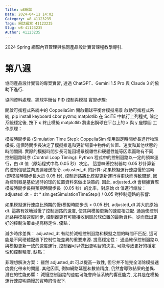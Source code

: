 ```yaml
---
Title: w8網誌
Date: 2024-04-11 14:02
Category: w8 41123235
Tags: 網誌編寫 41123235
Slug: w8-41123235
Author: 41123235
---
```


2024 Spring 網際內容管理與協同產品設計實習課程教學導引.

<!-- PELICAN_END_SUMMARY -->

# 第八週
協同產品設計實習的專案實習, 透過 ChatGPT、Gemini 1.5 Pro 與 Claude 3 的協助下進行.

協同資料處理，鋼球平衡台 PID 控制與模擬
實習步驟:

開啟可攜程式系統中的 CoppeliaSim
開啟鋼球平衡台模擬場景
啟動可攜程式系統, pip install keyboard cbor pyzmq matplotlib
在 SciTE 中執行上列程式, 確定系統穩定後, 按下 q 終止模擬
matplotlib 將畫出鋼球在平台上的 x 與 y 座標圖
工作原理：

模擬時間步長 (Simulation Time Step): CoppeliaSim 使用固定時間步長進行物理模擬. 這個時間步長決定了模擬推進和更新場景中物件的位置、速度和其他狀態的時間間隔. 實際的模擬時間步長可能因場景複雜性和硬體性能等因素而略有不同.
控制迴路時序 (Control Loop Timing): Python 程式中的控制迴路以一定的頻率運行，由 dt 值（原始程式中為 0.05 秒）决定。 這意味著控制器每 0.05 秒計算新的控制信號並向馬達發送指令.
adjusted_dt 的計算: 如果模擬運行速度慢於實時(即模擬時間步長大於 0.05 秒), 控制迴路將比模擬更新運行得更快而導致問題, 因為控制器是基於過時的球的位置資料來做出決策的. 因此, adjusted_dt 會根據實際模擬時間步長與預期時間步長（0.05 秒）的比率，對原始 dt 值進行缩放： adjusted_dt = dt * sim.getSimulationTimeStep() / 0.05
對控制迴路的影響:

如果模擬運行速度比預期的慢(模擬時間步長 > 0.05 秒), adjusted_dt 將大於原始 dt. 這將有效地減慢了控制迴路的速度, 使其與模擬更新的速度相匹配.
通過使控制迴路與模擬速度同步, 控制器更有可能接收到關於球位置的最新資料，從而做出更好的控制決策並提高穩定性.
優點：

減少時序差異： adjusted_dt 有助於減輕控制迴路和模擬之間的時間不匹配, 這可能是不同硬體配置下控制性能差異的重要來源.
提高穩定性： 通過確保控制迴路以與模擬更新一致的速度運行, 控制器可以做出更明智的決策, 可能導致更好的穩定性和控制精度.
缺點：

非理想解決方案： 雖然 adjusted_dt 可以提高一致性, 但它并不能完全消除模擬速度變化帶來的問題. 其他因素, 例如網路延遲和數值精度, 仍然會導致結果的差異.
潛在的性能影響： 減慢控制迴路的速度可能會降低系統的響應能力, 尤其是在模擬運行速度明顯慢於實時的情況下.